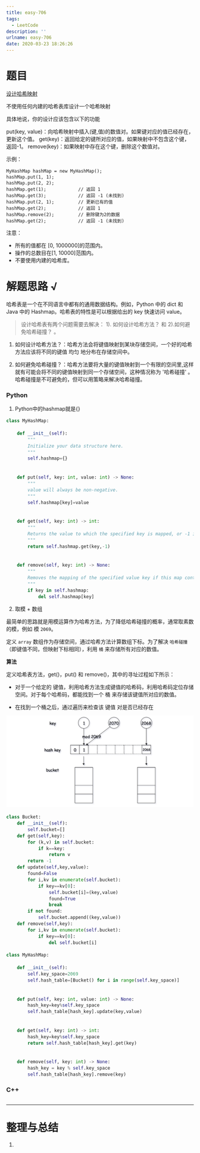 ```yaml
---
title: easy-706
tags:
  - LeetCode
description: ''
urlname: easy-706
date: 2020-03-23 18:26:26
---
```


# 题目

[设计哈希映射](https://leetcode-cn.com/problems/design-hashmap/)

不使用任何内建的哈希表库设计一个哈希映射

具体地说，你的设计应该包含以下的功能

put(key, value)：向哈希映射中插入(键,值)的数值对。如果键对应的值已经存在，更新这个值。
get(key)：返回给定的键所对应的值，如果映射中不包含这个键，返回-1。
remove(key)：如果映射中存在这个键，删除这个数值对。

示例：

```
MyHashMap hashMap = new MyHashMap();
hashMap.put(1, 1);          
hashMap.put(2, 2);         
hashMap.get(1);            // 返回 1
hashMap.get(3);            // 返回 -1 (未找到)
hashMap.put(2, 1);         // 更新已有的值
hashMap.get(2);            // 返回 1 
hashMap.remove(2);         // 删除键为2的数据
hashMap.get(2);            // 返回 -1 (未找到) 
```

注意：

- 所有的值都在 [0, 1000000]的范围内。
- 操作的总数目在[1, 10000]范围内。
- 不要使用内建的哈希库。

# 解题思路 √

哈希表是一个在不同语言中都有的通用数据结构。例如，Python 中的 dict 和 Java 中的 Hashmap。哈希表的特性是可以根据给出的 key 快速访问 value。

> 设计哈希表有两个问题需要去解决： 1). 如何设计哈希方法？ 和 2).如何避免哈希碰撞？ 。
>

1. 如何设计哈希方法？：哈希方法会将键值映射到某块存储空间，一个好的哈希方法应该将不同的键值 均匀 地分布在存储空间中。

2. 如何避免哈希碰撞？：哈希方法要将大量的键值映射到一个有限的空间里,这样就有可能会将不同的键值映射到同一个存储空间，这种情况称为 '哈希碰撞' 。哈希碰撞是不可避免的，但可以用策略来解决哈希碰撞。

### Python

1. Python中的hashmap就是{}

```python
class MyHashMap:

    def __init__(self):
        """
        Initialize your data structure here.
        """
        self.hashmap={}
        

    def put(self, key: int, value: int) -> None:
        """
        value will always be non-negative.
        """
        self.hashmap[key]=value
        

    def get(self, key: int) -> int:
        """
        Returns the value to which the specified key is mapped, or -1 if this map contains no mapping for the key
        """
        return self.hashmap.get(key,-1)
        

    def remove(self, key: int) -> None:
        """
        Removes the mapping of the specified value key if this map contains a mapping for the key
        """
        if key in self.hashmap:
            del self.hashmap[key]
```

2. 取模 + 数组

最简单的思路就是用模运算作为哈希方法，为了降低哈希碰撞的概率，通常取素数的模，例如 模 `2069`。

定义 `array` 数组作为存储空间，通过哈希方法计算数组下标。为了解决 `哈希碰撞` （即键值不同，但映射下标相同），利用 `桶` 来存储所有对应的数值。

**算法**

定义哈希表方法，get()，put() 和 remove()，其中的寻址过程如下所示：

- 对于一个给定的 键值，利用哈希方法生成键值的哈希码，利用哈希码定位存储空间。对于每个哈希码，都能找到一个 桶 来存储该键值所对应的数值。


- 在找到一个桶之后，通过遍历来检查该 键值 对是否已经存在

![pic](easy-706/706_hashmap.png)


```python
class Bucket:
    def __init__(self):
        self.bucket=[]
    def get(self,key):
        for (k,v) in self.bucket:
            if k==key:
                return v
        return -1
    def update(self,key,value):
        found=False
        for i,kv in enumerate(self.bucket):
            if key==kv[0]:
                self.bucket[i]=(key,value)
                found=True
                break
        if not found:
            self.bucket.append((key,value))
    def remove(self,key):
        for i,kv in enumerate(self.bucket):
            if key==kv[0]:
                del self.bucket[i]
    
class MyHashMap:

    def __init__(self):
        self.key_space=2069
        self.hash_table=[Bucket() for i in range(self.key_space)]
        

    def put(self, key: int, value: int) -> None:
        hash_key=key%self.key_space
        self.hash_table[hash_key].update(key,value)
        

    def get(self, key: int) -> int:
        hash_key=key%self.key_space
        return self.hash_table[hash_key].get(key)
        

    def remove(self, key: int) -> None:
        hash_key = key % self.key_space
        self.hash_table[hash_key].remove(key)
```



### C++

```cpp

```

---



# 整理与总结

1. 

